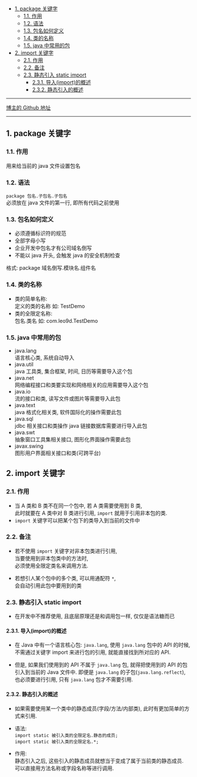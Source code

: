 <!-- TOC -->

- [1. package 关键字](#1-package-关键字)
  - [1.1. 作用](#11-作用)
  - [1.2. 语法](#12-语法)
  - [1.3. 包名如何定义](#13-包名如何定义)
  - [1.4. 类的名称](#14-类的名称)
  - [1.5. java 中常用的包](#15-java-中常用的包)
- [2. import 关键字](#2-import-关键字)
  - [2.1. 作用](#21-作用)
  - [2.2. 备注](#22-备注)
  - [2.3. 静态引入 static import](#23-静态引入-static-import)
    - [2.3.1. 导入(import)的概述](#231-导入import的概述)
    - [2.3.2. 静态引入的概述](#232-静态引入的概述)

<!-- /TOC -->

****
[博主的 Github 地址](https://github.com/leon9dragon)
****

## 1. package 关键字

### 1.1. 作用
用来给当前的 java 文件设置包名

### 1.2. 语法
`package 包名.子包名.子包名`  
必须放在 java 文件的第一行, 即所有代码之前使用

### 1.3. 包名如何定义
- 必须遵循标识符的规范
- 全部字母小写
- 企业开发中包名才有公司域名倒写
- 不能以 java 开头, 会触发 java 的安全机制检查

格式: package 域名倒写.模块名.组件名

### 1.4. 类的名称
- 类的简单名称:   
  定义的类的名称 如: TestDemo
- 类的全限定名称:   
  包名.类名 如: com.leo9d.TestDemo

### 1.5. java 中常用的包
- java.lang   
  语言核心类, 系统自动导入
- java.util  
  java 工具类, 集合框架, 时间, 日历等需要导入这个包
- java.net  
  网络编程接口和类要实现和网络相关的应用需要导入这个包
- java.io  
  流的接口和类, 读写文件或图片等需要导入此包
- java.text  
  java 格式化相关类, 软件国际化的操作需要此包
- java.sql  
  jdbc 相关接口和类操作 java 链接数据库需要进行导入此包
- java.swt  
  抽象窗口工具集相关接口, 图形化界面操作需要此包
- javax.swing  
  图形用户界面相关接口和类(可跨平台)

## 2. import 关键字

### 2.1. 作用
- 当 A 类和 B 类不在同一个包中, 若 A 类需要使用到 B 类,  
此时就要在 A 类中对 B 类进行引用, `import` 就用于引用非本包的类.
- `import` 关键字可以把某个包下的类导入到当前的文件中

### 2.2. 备注
- 若不使用 `import` 关键字对非本包类进行引用,    
  当要使用到非本包类中的方法时,   
  必须使用全限定类名来调用方法.

- 若想引人某个包中的多个类, 可以用通配符 `*`,  
  会自动引用此包中要用到的类

### 2.3. 静态引入 static import
- 在开发中不推荐使用, 且底层原理还是和调用包一样, 仅仅是语法糖而已

#### 2.3.1. 导入(import)的概述
- 在 Java 中有一个语言核心包: `java.lang`, 使用 `java.lang` 包中的 API 的时候,  
  不需通过关键字 import 来进行包的引用, 就能直接找到所对应的 API.  

- 但是, 如果我们使用到的 API 不属于 `java.lang` 包, 就得把使用到的 API 的包  
  引入到当前的 Java 文件中. 即便是 `java.lang` 的子包(`java.lang.reflect`),  
  也必须要进行引用, 只有 `java.lang` 包才不需要引用.

#### 2.3.2. 静态引入的概述
- 如果需要使用某一个类中的静态成员(字段/方法/内部类), 此时有更加简单的方式来引用.

- 语法:  
  `import static 被引入类的全限定名.静态的成员;`  
  `import static 被引入类的全限定名.*;`  

- 作用:  
  静态引入之后, 这些引入的静态成员就想当于变成了属于当前类的静态成员.  
  可以直接用方法名称或字段名称等进行调用.